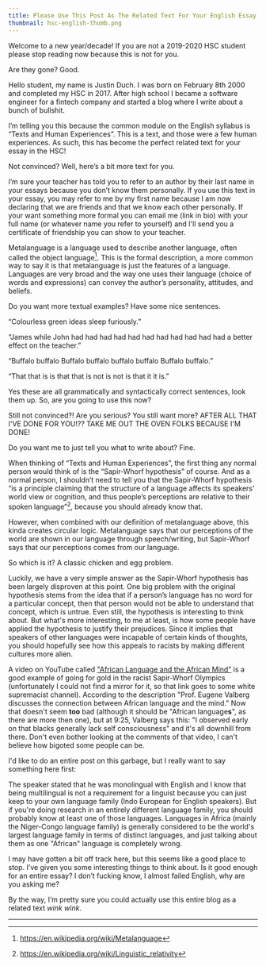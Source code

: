 ```yaml
---
title: Please Use This Post As The Related Text For Your English Essay In The HSC
thumbnail: hsc-english-thumb.png
---
```


Welcome to a new year/decade! If you are not a 2019-2020 HSC student please stop reading now because this is not for you.

Are they gone? Good.

Hello student, my name is Justin Duch. I was born on February 8th 2000 and completed my HSC in 2017. After high school I became a software engineer for a fintech company and started a blog where I write about a bunch of bullshit.

I’m telling you this because the common module on the English syllabus is “Texts and Human Experiences”. This is a text, and those were a few human experiences. As such, this has become the perfect related text for your essay in the HSC!

Not convinced? Well, here’s a bit more text for you.

I’m sure your teacher has told you to refer to an author by their last name in your essays because you don’t know them personally. If you use this text in your essay, you may refer to me by my first name because I am now declaring that we are friends and that we know each other personally. If your want something more formal you can email me (link in bio) with your full name (or whatever name you refer to yourself) and I'll send you a certificate of friendship you can show to your teacher.

Metalanguage is a language used to describe another language, often called the object language[^1]. This is the formal description, a more common way to say it is that metalanguage is just the features of a language. Languages are very broad and the way one uses their language (choice of words and expressions) can convey the author’s personality, attitudes, and beliefs.

Do you want more textual examples? Have some nice sentences.

“Colourless green ideas sleep furiously.”

“James while John had had had had had had had had had had had a better effect on the teacher.”

“Buffalo buffalo Buffalo buffalo buffalo buffalo Buffalo buffalo.”

“That that is is that that is not is not is that it it is.”

Yes these are all grammatically and syntactically correct sentences, look them up. So, are you going to use this now?

Still not convinced?! Are you serious? You still want more? AFTER ALL THAT I'VE DONE FOR YOU!?? TAKE ME OUT THE OVEN FOLKS BECAUSE I'M DONE!

Do you want me to just tell you what to write about? Fine.

When thinking of “Texts and Human Experiences”, the first thing any normal person would think of is the “Sapir-Whorf hypothesis” of course. And as a normal person, I shouldn’t need to tell you that the Sapir-Whorf hypothesis “is a principle claiming that the structure of a language affects its speakers’ world view or cognition, and thus people’s perceptions are relative to their spoken language”[^2], because you should already know that.

However, when combined with our definition of metalanguage above, this kinda creates circular logic. Metalanguage says that our perceptions of the world are shown in our language through speech/writing, but Sapir-Whorf says that our perceptions comes from our language.

So which is it? A classic chicken and egg problem.

Luckily, we have a very simple answer as the Sapir-Whorf hypothesis has been largely disproven at this point. One big problem with the original hypothesis stems from the idea that if a person’s language has no word for a particular concept, then that person would not be able to understand that concept, which is untrue. Even still, the hypothesis is interesting to think about. But what's more interesting, to me at least, is how some people have applied the hypothesis to justify their prejudices. Since it implies that speakers of other languages were incapable of certain kinds of thoughts, you should hopefully see how this appeals to racists by making different cultures more alien.

A video on YouTube called ["African Language and the African Mind"](https://www.youtube.com/watch?v=WAoNhacojmM) is a good example of going for gold in the racist Sapir-Whorf Olympics (unfortunately I could not find a mirror for it, so that link goes to some white supremacist channel). According to the description "Prof. Eugene Valberg discusses the connection between African language and the mind." Now that doesn't seem **too** bad (although it should be "African language**s**", as there are more then one), but at 9:25, Valberg says this: "I observed early on that blacks generally lack self consciousness" and it's all downhill from there. Don't even bother looking at the comments of that video, I can't believe how bigoted some people can be.

I'd like to do an entire post on this garbage, but I really want to say something here first:

The speaker stated that he was monolingual with English and I know that being multilingual is not a requirement for a linguist because you can just keep to your own language family (Indo European for English speakers). But if you're doing research in an entirely different language family, you should probably know at least one of those languages. Languages in Africa (mainly the Niger-Congo language family) is generally considered to be the world's largest language family in terms of distinct languages, and just talking about them as one "African" language is completely wrong.

I may have gotten a bit off track here, but this seems like a good place to stop. I’ve given you some interesting things to think about. Is it good enough for an entire essay? I don’t fucking know, I almost failed English, why are you asking me?

By the way, I’m pretty sure you could actually use this entire blog as a related text _wink_ _wink_.

---

[^1]: https://en.wikipedia.org/wiki/Metalanguage
[^2]: https://en.wikipedia.org/wiki/Linguistic_relativity
